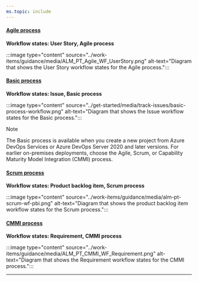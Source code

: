 ```yaml
---
ms.topic: include
---
```


#### [Agile process](#tab/agile-process) 

**Workflow states: User Story, Agile process**

:::image type="content" source="../work-items/guidance/media/ALM_PT_Agile_WF_UserStory.png" alt-text="Diagram that shows the User Story workflow states for the Agile process.":::


#### [Basic process](#tab/basic-process) 

**Workflow states: Issue, Basic process**

:::image type="content" source="../get-started/media/track-issues/basic-process-workflow.png" alt-text="Diagram that shows the Issue workflow states for the Basic process.":::

> [!NOTE]  
> The Basic process is available when you create a new project from Azure DevOps Services or Azure DevOps Server 2020 and later versions. For earlier on-premises deployments, choose the Agile, Scrum, or Capability Maturity Model Integration (CMMI) process. 


#### [Scrum process](#tab/scrum-process) 

**Workflow states: Product backlog item, Scrum process**

:::image type="content" source="../work-items/guidance/media/alm-pt-scrum-wf-pbi.png" alt-text="Diagram that shows the product backlog item workflow states for the Scrum process.":::


#### [CMMI process](#tab/cmmi-process) 

**Workflow states: Requirement, CMMI process**

:::image type="content" source="../work-items/guidance/media/ALM_PT_CMMI_WF_Requirement.png" alt-text="Diagram that shows the Requirement workflow states for the CMMI process.":::


* * *
 